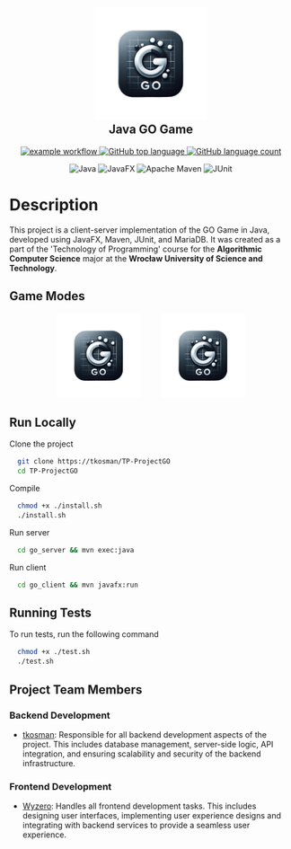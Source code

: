<h2 align="center">
  <br>
 <img src="go_client/src/main/resources/com/go_game/client/logo.png" alt="Logo" width="200">
  <br>
  Java GO Game
  <br>
</h2>

<div align="center">
  
  <a href=""> ![example workflow](https://github.com/tkosman/TP-ProjectGO/actions/workflows/CI.yml/badge.svg?branch=main) </a>
  <a href=""> ![GitHub top language](https://img.shields.io/github/languages/top/tkosman/TP-ProjectGO) </a>
  <a href=""> ![GitHub language count](https://img.shields.io/github/languages/count/tkosman/TP-ProjectGO) </a>
  
</div>

<div align="center">

  ![Java](https://img.shields.io/badge/_-Java-B07219.svg?style=for-the-badge)
  ![JavaFX](https://img.shields.io/badge/_-JavaFX-C0724.svg?style=for-the-badge)
  ![Apache Maven](https://img.shields.io/badge/Maven-C71A36?style=for-the-badge&logo=Apache%20Maven&logoColor=white)
  ![JUnit](https://img.shields.io/badge/_-JUnit-C2923.svg?style=for-the-badge)


</div>

# Description

This project is a client-server implementation of the GO Game in Java, developed using JavaFX, Maven, JUnit, and MariaDB. It was created as a part of the 'Technology of Programming' course for the **Algorithmic Computer Science** major at the **Wrocław University of Science and Technology**.

## Game Modes

<p align="center">
  <img src="go_client/src/main/resources/com/go_game/client/logo.png" alt="Bot Mode" width="150"/>
  &nbsp; &nbsp; &nbsp; &nbsp;
  <img src="go_client/src/main/resources/com/go_game/client/logo.png" alt="Multiplayer Mode" width="150"/>
</p>



## Run Locally

Clone the project

```bash
  git clone https://tkosman/TP-ProjectGO
  cd TP-ProjectGO
```

Compile 

```bash
  chmod +x ./install.sh
  ./install.sh
```

Run server

```bash
  cd go_server && mvn exec:java
```

Run client

```bash
  cd go_client && mvn javafx:run
```


## Running Tests

To run tests, run the following command

```bash
  chmod +x ./test.sh
  ./test.sh
```

## Project Team Members

### Backend Development
- <a href="https://github.com/tkosman">tkosman</a>: Responsible for all backend development aspects of the project. This includes database management, server-side logic, API integration, and ensuring scalability and security of the backend infrastructure.

### Frontend Development
- <a href="https://github.com/wyz3r0">Wyzero</a>: Handles all frontend development tasks. This includes designing user interfaces, implementing user experience designs and integrating with backend services to provide a seamless user experience.
